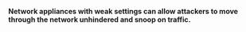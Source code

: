**Network appliances with weak settings can allow attackers to move through the network unhindered and snoop on traffic.**